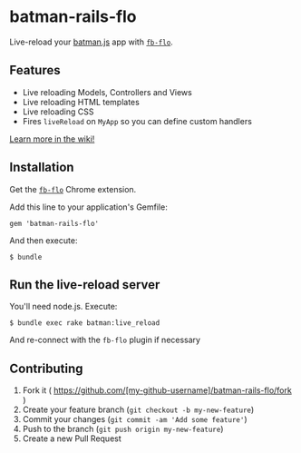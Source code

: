 # batman-rails-flo

Live-reload your [batman.js](http://batmanjs.org) app with [`fb-flo`](https://github.com/facebook/fb-flo).


## Features

- Live reloading Models, Controllers and Views
- Live reloading HTML templates
- Live reloading CSS
- Fires `liveReload` on `MyApp` so you can define custom handlers

[Learn more in the wiki!](https://github.com/rmosolgo/batman-rails-flo/wiki)

## Installation

Get the [`fb-flo`](https://chrome.google.com/webstore/detail/fb-flo/ahkfhobdidabddlalamkkiafpipdfchp) Chrome extension.

Add this line to your application's Gemfile:

    gem 'batman-rails-flo'

And then execute:

    $ bundle

## Run the live-reload server

You'll need node.js. Execute:

    $ bundle exec rake batman:live_reload

And re-connect with the `fb-flo` plugin if necessary


## Contributing

1. Fork it ( https://github.com/[my-github-username]/batman-rails-flo/fork )
2. Create your feature branch (`git checkout -b my-new-feature`)
3. Commit your changes (`git commit -am 'Add some feature'`)
4. Push to the branch (`git push origin my-new-feature`)
5. Create a new Pull Request
